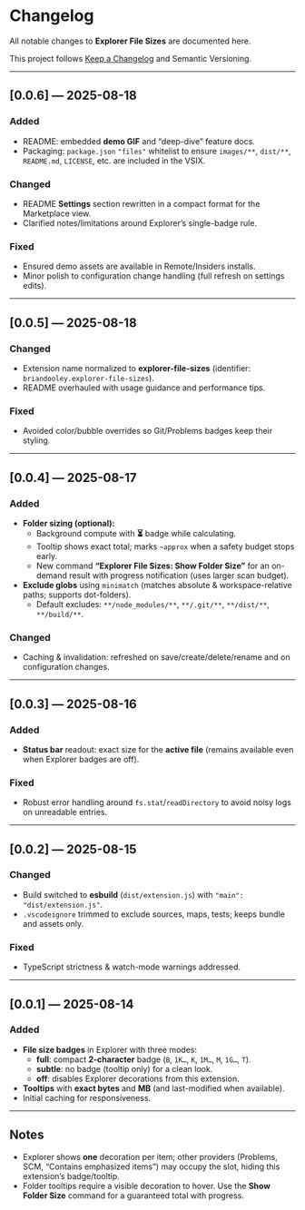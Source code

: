 # Changelog
All notable changes to **Explorer File Sizes** are documented here.

This project follows [Keep a Changelog](https://keepachangelog.com/en/1.0.0/) and
Semantic Versioning.

---

## [0.0.6] — 2025-08-18
### Added
- README: embedded **demo GIF** and “deep-dive” feature docs.
- Packaging: `package.json` `"files"` whitelist to ensure `images/**`, `dist/**`, `README.md`, `LICENSE`, etc. are included in the VSIX.

### Changed
- README **Settings** section rewritten in a compact format for the Marketplace view.
- Clarified notes/limitations around Explorer’s single-badge rule.

### Fixed
- Ensured demo assets are available in Remote/Insiders installs.
- Minor polish to configuration change handling (full refresh on settings edits).

---

## [0.0.5] — 2025-08-18
### Changed
- Extension name normalized to **explorer-file-sizes** (identifier: `briandooley.explorer-file-sizes`).
- README overhauled with usage guidance and performance tips.

### Fixed
- Avoided color/bubble overrides so Git/Problems badges keep their styling.

---

## [0.0.4] — 2025-08-17
### Added
- **Folder sizing (optional):**
  - Background compute with **⏳** badge while calculating.
  - Tooltip shows exact total; marks `~approx` when a safety budget stops early.
  - New command **“Explorer File Sizes: Show Folder Size”** for an on-demand result with progress notification (uses larger scan budget).
- **Exclude globs** using `minimatch` (matches absolute & workspace-relative paths; supports dot-folders).
  - Default excludes: `**/node_modules/**`, `**/.git/**`, `**/dist/**`, `**/build/**`.

### Changed
- Caching & invalidation: refreshed on save/create/delete/rename and on configuration changes.

---

## [0.0.3] — 2025-08-16
### Added
- **Status bar** readout: exact size for the **active file** (remains available even when Explorer badges are off).

### Fixed
- Robust error handling around `fs.stat`/`readDirectory` to avoid noisy logs on unreadable entries.

---

## [0.0.2] — 2025-08-15
### Changed
- Build switched to **esbuild** (`dist/extension.js`) with `"main": "dist/extension.js"`.
- `.vscodeignore` trimmed to exclude sources, maps, tests; keeps bundle and assets only.

### Fixed
- TypeScript strictness & watch-mode warnings addressed.

---

## [0.0.1] — 2025-08-14
### Added
- **File size badges** in Explorer with three modes:
  - **full**: compact **2-character** badge (`B`, `1K…`, `K`, `1M…`, `M`, `1G…`, `T`).
  - **subtle**: no badge (tooltip only) for a clean look.
  - **off**: disables Explorer decorations from this extension.
- **Tooltips** with **exact bytes** and **MB** (and last-modified when available).
- Initial caching for responsiveness.

---

## Notes
- Explorer shows **one** decoration per item; other providers (Problems, SCM, “Contains emphasized items”) may occupy the slot, hiding this extension’s badge/tooltip.
- Folder tooltips require a visible decoration to hover. Use the **Show Folder Size** command for a guaranteed total with progress.
